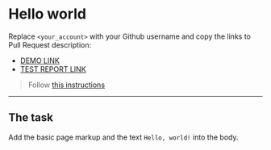 # Hello world
Replace `<your_account>` with your Github username and copy the links to Pull Request description:
- [DEMO LINK](https://BOHDANLIUYUI.github.io/layout_hello-world/)
- [TEST REPORT LINK](https://BOHDANLIUYUI.github.io/layout_hello-world/report/html_report/)

> Follow [this instructions](https://mate-academy.github.io/layout_task-guideline/#how-to-solve-the-layout-tasks-on-github)
___

## The task 
Add the basic page markup and the text `Hello, world!` into the body.

